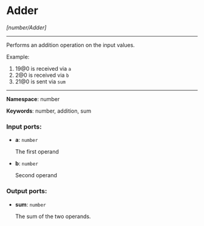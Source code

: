 # Adder

_[number/Adder]_

---

Performs an addition operation on the input values.

Example:

1. 19@0 is received via `a`
2. 2@0 is received via `b`
3. 21@0 is sent via `sum`

---

__Namespace__: number

__Keywords__: number, addition, sum

### Input ports:

* __a__: ` number `

    The first operand


* __b__: ` number `

    Second operand

### Output ports:

* __sum__: ` number `

    The sum of the two operands.

